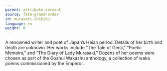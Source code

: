 ```yaml
---
parent: attribute.servant
source: fate-grand-order
id: murasaki-shikibu
language: en
weight: 0
---
```


A renowned writer and poet of Japan’s Heian period. Details of her birth and death are unknown. Her works include “The Tale of Genji,” “Poetic Memoirs,” and “The Diary of Lady Murasaki.” Dozens of her poems were chosen as part of the Goshui Wakashu anthology, a collection of waka poems commissioned by the Emperor.
